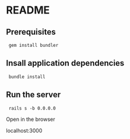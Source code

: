 # README

## Prerequisites

` gem install bundler`

## Insall application dependencies

` bundle install`

## Run the server

` rails s -b 0.0.0.0`

Open in the browser

localhost:3000
